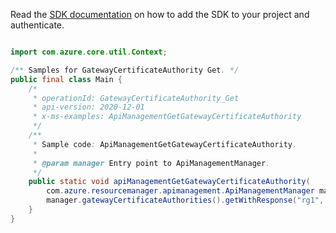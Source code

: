 Read the [SDK documentation](https://github.com/Azure/azure-sdk-for-java/blob/azure-resourcemanager-apimanagement_1.0.0-beta.2/sdk/apimanagement/azure-resourcemanager-apimanagement/README.md) on how to add the SDK to your project and authenticate.

```java

import com.azure.core.util.Context;

/** Samples for GatewayCertificateAuthority Get. */
public final class Main {
    /*
     * operationId: GatewayCertificateAuthority_Get
     * api-version: 2020-12-01
     * x-ms-examples: ApiManagementGetGatewayCertificateAuthority
     */
    /**
     * Sample code: ApiManagementGetGatewayCertificateAuthority.
     *
     * @param manager Entry point to ApiManagementManager.
     */
    public static void apiManagementGetGatewayCertificateAuthority(
        com.azure.resourcemanager.apimanagement.ApiManagementManager manager) {
        manager.gatewayCertificateAuthorities().getWithResponse("rg1", "apimService1", "gw1", "cert1", Context.NONE);
    }
}
```
